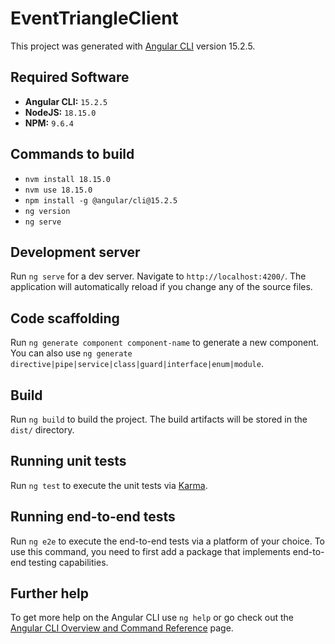 # EventTriangleClient

This project was generated with [Angular CLI](https://github.com/angular/angular-cli) version 15.2.5.

## Required Software

- **Angular CLI:** `15.2.5`
- **NodeJS:** `18.15.0`
- **NPM:** `9.6.4`

## Commands to build

- `nvm install 18.15.0`
- `nvm use 18.15.0`
- `npm install -g @angular/cli@15.2.5`
- `ng version`
- `ng serve`

## Development server

Run `ng serve` for a dev server. Navigate to `http://localhost:4200/`. The application will automatically reload if you change any of the source files.

## Code scaffolding

Run `ng generate component component-name` to generate a new component. You can also use `ng generate directive|pipe|service|class|guard|interface|enum|module`.

## Build

Run `ng build` to build the project. The build artifacts will be stored in the `dist/` directory.

## Running unit tests

Run `ng test` to execute the unit tests via [Karma](https://karma-runner.github.io).

## Running end-to-end tests

Run `ng e2e` to execute the end-to-end tests via a platform of your choice. To use this command, you need to first add a package that implements end-to-end testing capabilities.

## Further help

To get more help on the Angular CLI use `ng help` or go check out the [Angular CLI Overview and Command Reference](https://angular.io/cli) page.
